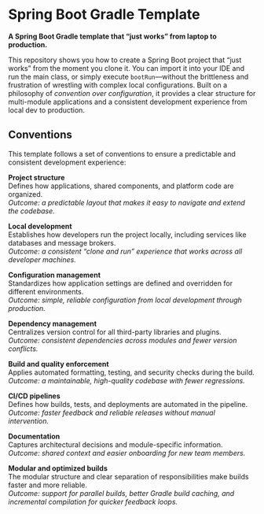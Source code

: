 # Spring Boot Gradle Template

**A Spring Boot Gradle template that “just works” from laptop to production.**

This repository shows you how to create a Spring Boot project that “just works” from the moment you clone it. You can import it into your IDE and run the main class, or simply execute `bootRun`—without the brittleness and frustration of wrestling with complex local configurations. Built on a philosophy of *convention over configuration*, it provides a clear structure for multi-module applications and a consistent development experience from local dev to production.

## Conventions

This template follows a set of conventions to ensure a predictable and consistent development experience:

**Project structure**  
Defines how applications, shared components, and platform code are organized.  
*Outcome: a predictable layout that makes it easy to navigate and extend the codebase.*  

**Local development**  
Establishes how developers run the project locally, including services like databases and message brokers.  
*Outcome: a consistent “clone and run” experience that works across all developer machines.*  

**Configuration management**  
Standardizes how application settings are defined and overridden for different environments.  
*Outcome: simple, reliable configuration from local development through production.*  

**Dependency management**  
Centralizes version control for all third-party libraries and plugins.  
*Outcome: consistent dependencies across modules and fewer version conflicts.*  

**Build and quality enforcement**  
Applies automated formatting, testing, and security checks during the build.  
*Outcome: a maintainable, high-quality codebase with fewer regressions.*  

**CI/CD pipelines**  
Defines how builds, tests, and deployments are automated in the pipeline.  
*Outcome: faster feedback and reliable releases without manual intervention.*  

**Documentation**  
Captures architectural decisions and module-specific information.  
*Outcome: shared context and easier onboarding for new team members.*  

**Modular and optimized builds**  
The modular structure and clear separation of responsibilities make builds faster and more reliable.  
*Outcome: support for parallel builds, better Gradle build caching, and incremental compilation for quicker feedback loops.*  